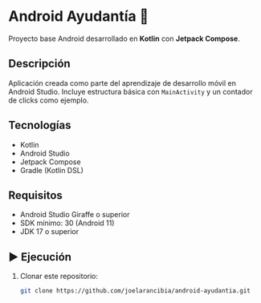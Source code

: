 # Android Ayudantía 📱

Proyecto base Android desarrollado en **Kotlin** con **Jetpack Compose**.

## Descripción
Aplicación creada como parte del aprendizaje de desarrollo móvil en Android Studio.
Incluye estructura básica con `MainActivity` y un contador de clicks como ejemplo.

## Tecnologías
- Kotlin
- Android Studio
- Jetpack Compose
- Gradle (Kotlin DSL)

## Requisitos
- Android Studio Giraffe o superior
- SDK mínimo: 30 (Android 11)
- JDK 17 o superior

## ▶️ Ejecución
1. Clonar este repositorio:
   ```bash
   git clone https://github.com/joelarancibia/android-ayudantia.git
